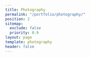 ```yaml
---
title: Photography
permalink: "/portfolio/photography/"
position: 2
sitemap:
  exclude: false
  priority: 0.9
layout: page
template: photography
header: false
---
```

